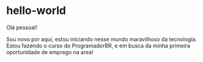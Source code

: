 # hello-world

Olá pessoal!

Sou novo por aqui, estou iniciando nesse mundo maravilhoso da tecnologia.
Estou fazendo o curso do ProgramadorBR, e em busca da minha primeira oportunidade de emprego na area!
